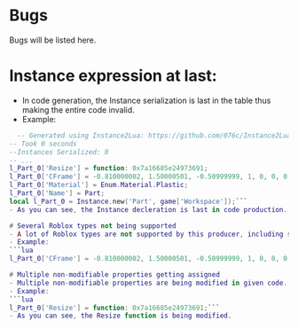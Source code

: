 # Bugs

Bugs will be listed here.

# Instance expression at last:
- In code generation, the Instance serialization is last in the table thus making the entire code invalid.
- Example:
```lua
  -- Generated using Instance2Lua: https://github.com/076c/Instance2Lua/
-- Took 0 seconds
--Instances Serialized: 0
-- ...
l_Part_0['Resize'] = function: 0x7a16685e24973691;
l_Part_0['CFrame'] = -0.810000002, 1.50000501, -0.50999999, 1, 0, 0, 0, 1, 0, 0, 0, 1;
l_Part_0['Material'] = Enum.Material.Plastic;
l_Part_0['Name'] = Part;
local l_Part_0 = Instance.new('Part', game['Workspace']);```
- As you can see, the Instance decleration is last in code production.

# Several Roblox types not being supported
- A lot of Roblox types are not supported by this producer, including some vanilla types.
- Example:
```lua
l_Part_0['CFrame'] = -0.810000002, 1.50000501, -0.50999999, 1, 0, 0, 0, 1, 0, 0, 0, 1;```

# Multiple non-modifiable properties getting assigned
- Multiple non-modifiable properties are being modified in given code.
- Example:
```lua
l_Part_0['Resize'] = function: 0x7a16685e24973691;```
- As you can see, the Resize function is being modified.
